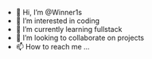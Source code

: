 - 👋 Hi, I’m @Winner1s
- 👀 I’m interested in coding
- 🌱 I’m currently learning fullstack
- 💞️ I’m looking to collaborate on projects
- 📫 How to reach me ...

<!---
Winner1s/Winner1s is a ✨ special ✨ repository because its `README.md` (this file) appears on your GitHub profile.
You can click the Preview link to take a look at your changes.
--->

